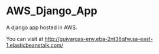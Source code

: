 # AWS_Django_App

A django app hosted in AWS.

You can visit at http://guivargas-env.eba-2nt38qfw.sa-east-1.elasticbeanstalk.com/
